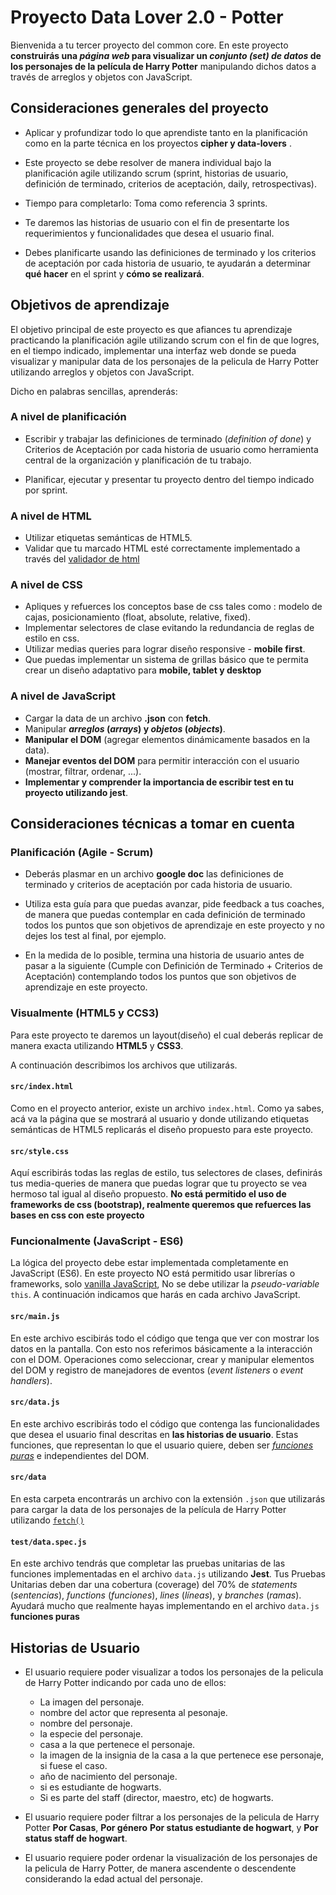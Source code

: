 # Proyecto Data Lover 2.0 - Potter

Bienvenida a tu tercer proyecto del common core.
En este proyecto **construirás una _página web_ para visualizar un
_conjunto (set) de datos_ de los personajes de la película de Harry Potter** manipulando dichos datos a través de arreglos y objetos con JavaScript.

## Consideraciones generales del proyecto

* Aplicar y profundizar todo lo que aprendiste tanto en la planificación como en la parte técnica en los proyectos **cipher y data-lovers** .

* Este proyecto se debe resolver de manera individual bajo la planificación agile utilizando scrum (sprint, historias de usuario, definición de terminado, criterios de aceptación, daily, retrospectivas).

* Tiempo para completarlo: Toma como referencia 3 sprints.

* Te daremos las historias de usuario con el fin de presentarte los requerimientos y funcionalidades que desea el usuario final.

* Debes planificarte usando las definiciones de terminado y los criterios de aceptación por cada historia de usuario, te ayudarán a determinar **qué hacer** en el sprint y **cómo se realizará**.

## Objetivos de aprendizaje

El objetivo principal de este proyecto es que afiances tu aprendizaje practicando la planificación agile utilizando scrum con el fin de que logres, en el tiempo indicado, implementar una interfaz web donde se pueda visualizar y manipular data de los personajes de la pelicula de Harry Potter utilizando arreglos y objetos con JavaScript.

Dicho en palabras sencillas, aprenderás:

### A nivel de planificación

* Escribir y trabajar las definiciones de terminado (_definition of done_) y Criterios de Aceptación por cada historia de usuario como herramienta central de la organización y planificación de tu trabajo.

* Planificar, ejecutar y presentar tu proyecto dentro del tiempo indicado por sprint.

### A nivel de HTML

* Utilizar etiquetas semánticas de HTML5.
* Validar que tu marcado HTML esté correctamente implementado a través del [validador de html](https://validator.w3.org/)

### A nivel de CSS

* Apliques y refuerces los conceptos base de css tales como : modelo de cajas, posicionamiento (float, absolute, relative, fixed).
* Implementar selectores de clase evitando la redundancia de reglas de estilo en css.
* Utilizar medias queries para lograr diseño responsive - **mobile first**.
* Que puedas implementar un sistema de grillas básico que te permita crear un diseño adaptativo para **mobile, tablet y desktop**

### A nivel de JavaScript

* Cargar la data de un archivo **.json** con **fetch**.
* Manipular **_arreglos_ (_arrays_) y _objetos_ (_objects_)**.
* **Manipular el DOM** (agregar elementos dinámicamente basados en la data).
* **Manejar eventos del DOM** para permitir interacción con el usuario (mostrar, filtrar, ordenar, ...).
* **Implementar y comprender la importancia de escribir test en tu proyecto utilizando jest**.

## Consideraciones técnicas a tomar en cuenta

### Planificación (Agile - Scrum)

* Deberás plasmar en un archivo **google doc** las definiciones de terminado y criterios de aceptación por cada historia de usuario.

* Utiliza esta guía para que puedas avanzar, pide feedback a tus coaches, de manera que puedas contemplar en cada definición de terminado todos los puntos que son objetivos de aprendizaje en este proyecto y no dejes los test al final, por ejemplo.

* En la medida de lo posible, termina una historia de usuario antes de pasar a la siguiente (Cumple con Definición de Terminado + Criterios de Aceptación) contemplando todos los puntos que son objetivos de aprendizaje en este proyecto.

### Visualmente (HTML5 y CCS3)

Para este proyecto te daremos un layout(diseño) el cual deberás replicar de manera exacta utilizando **HTML5** y **CSS3**.

A continuación describimos los archivos que utilizarás.

#### `src/index.html`

Como en el proyecto anterior, existe un archivo `index.html`. Como ya sabes,
acá va la página que se mostrará al usuario y donde utilizando etiquetas semánticas de HTML5 replicarás el diseño propuesto para este proyecto.

#### `src/style.css`

Aquí escribirás todas las reglas de estilo, tus selectores de clases, definirás tus media-queries de manera que puedas lograr que tu proyecto se vea hermoso tal igual al diseño propuesto.
**No está permitido el uso de frameworks de css (bootstrap), realmente queremos que refuerces las bases en css con este proyecto**

### Funcionalmente (JavaScript - ES6)

La lógica del proyecto debe estar implementada completamente en JavaScript (ES6). En este proyecto NO está permitido usar librerías o
frameworks, solo [vanilla JavaScript](https://medium.com/laboratoria-how-to/vanillajs-vs-jquery-31e623bbd46e),
No se debe utilizar la _pseudo-variable_ `this`.
A continuación indicamos que harás en cada archivo JavaScript.

#### `src/main.js`

En este archivo escibirás todo el código que tenga que ver con mostrar los datos en la pantalla. Con esto nos referimos básicamente a la interacción con el DOM. Operaciones como seleccionar, crear y manipular elementos del DOM y registro de manejadores de eventos (_event listeners_ o _event handlers_).

#### `src/data.js`

En este archivo escribirás todo el código que contenga las funcionalidades que desea el usuario final descritas en **las historias de usuario**.
Estas funciones, que representan lo que el usuario quiere, deben ser [_funciones puras_](https://medium.com/laboratoria-developers/introducci%C3%B3n-a-la-programaci%C3%B3n-funcional-en-javascript-parte-2-funciones-puras-b99e08c2895d) e independientes del DOM.

#### `src/data`

En esta carpeta encontrarás un archivo con la extensión `.json` que utilizarás para cargar la data de los personajes de la película de Harry Potter utilizando [`fetch()`](https://developer.mozilla.org/es/docs/Web/API/Fetch_API)

#### `test/data.spec.js`

En este archivo tendrás que completar las pruebas unitarias de las funciones implementadas en el archivo `data.js` utilizando **Jest**.
Tus Pruebas Unitarias deben dar una cobertura (coverage) del 70% de _statements_ (_sentencias_), _functions_ (_funciones_), _lines_ (_líneas_), y _branches_ (_ramas_).
Ayudará mucho que realmente hayas implementando en el archivo `data.js` **funciones puras**

## Historias de Usuario

* El usuario requiere poder visualizar a todos los personajes de la pelicula de Harry Potter indicando por cada uno de ellos:

  * La imagen del personaje.
  * nombre del actor que representa al pesonaje.
  * nombre del personaje.
  * la especie del personaje.
  * casa a la que pertenece el personaje.
  * la imagen de la insignia de la casa a la que pertenece ese personaje, si fuese el caso.
  * año de nacimiento del personaje.
  * si es estudiante de hogwarts.
  * Si es parte del staff (director, maestro, etc) de hogwarts.

* El usuario requiere poder filtrar a los personajes de la pelicula de Harry Potter **Por Casas**, **Por género** **Por status estudiante de hogwart**, y **Por status staff de hogwart**.

* El usuario requiere poder ordenar la visualización de los personajes de la pelicula de Harry Potter, de manera ascendente o descendente considerando la edad actual del personaje.